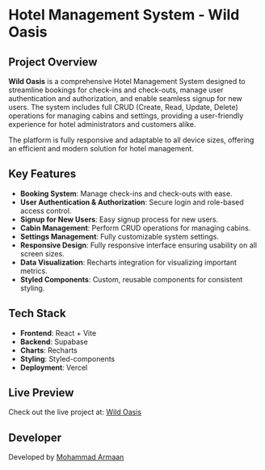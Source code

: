 # Hotel Management System - Wild Oasis

## Project Overview

**Wild Oasis** is a comprehensive Hotel Management System designed to streamline bookings for check-ins and check-outs, manage user authentication and authorization, and enable seamless signup for new users. The system includes full CRUD (Create, Read, Update, Delete) operations for managing cabins and settings, providing a user-friendly experience for hotel administrators and customers alike.

The platform is fully responsive and adaptable to all device sizes, offering an efficient and modern solution for hotel management.

## Key Features

- **Booking System**: Manage check-ins and check-outs with ease.
- **User Authentication & Authorization**: Secure login and role-based access control.
- **Signup for New Users**: Easy signup process for new users.
- **Cabin Management**: Perform CRUD operations for managing cabins.
- **Settings Management**: Fully customizable system settings.
- **Responsive Design**: Fully responsive interface ensuring usability on all screen sizes.
- **Data Visualization**: Recharts integration for visualizing important metrics.
- **Styled Components**: Custom, reusable components for consistent styling.

## Tech Stack

- **Frontend**: React + Vite
- **Backend**: Supabase
- **Charts**: Recharts
- **Styling**: Styled-components
- **Deployment**: Vercel

## Live Preview

Check out the live project at: [Wild Oasis](https://wild-oasis-armaan.vercel.app)

## Developer

Developed by [Mohammad Armaan](https://mohammadarmaan.netlify.app)

